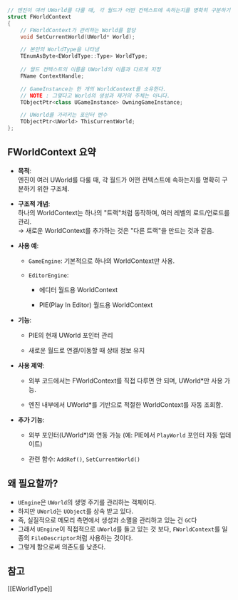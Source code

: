```cpp
// 엔진이 여러 UWorld를 다룰 때, 각 월드가 어떤 컨텍스트에 속하는지를 명확히 구분하기 위한 구조체.
struct FWorldContext
{
    // FWorldContext가 관리하는 World를 할당
    void SetCurrentWorld(UWorld* World);

    // 본인의 WorldType을 나타냄
    TEnumAsByte<EWorldType::Type> WorldType;
    
    // 월드 컨텍스트의 이름을 UWorld의 이름과 다르게 지정
    FName ContextHandle;

    // GameInstance는 한 개의 WorldContext를 소유한다.
    // NOTE : 그렇다고 World의 생성과 제거의 주체는 아니다.
    TObjectPtr<class UGameInstance> OwningGameInstance;

    // UWorld를 가리키는 포인터 변수
    TObjectPtr<UWorld> ThisCurrentWorld;
};
```

## FWorldContext 요약

- **목적**:  
    엔진이 여러 UWorld를 다룰 때, 각 월드가 어떤 컨텍스트에 속하는지를 명확히 구분하기 위한 구조체.
    
- **구조적 개념**:  
    하나의 WorldContext는 하나의 "트랙"처럼 동작하며, 여러 레벨의 로드/언로드를 관리.  
    → 새로운 WorldContext를 추가하는 것은 "다른 트랙"을 만드는 것과 같음.
    
- **사용 예**:
    
    - `GameEngine`: 기본적으로 하나의 WorldContext만 사용.
        
    - `EditorEngine`:
        
        - 에디터 월드용 WorldContext
            
        - PIE(Play In Editor) 월드용 WorldContext
            
- **기능**:
    
    - PIE의 현재 UWorld 포인터 관리
        
    - 새로운 월드로 연결/이동할 때 상태 정보 유지
        
- **사용 제약**:
    
    - 외부 코드에서는 FWorldContext를 직접 다루면 안 되며, UWorld*만 사용 가능.
        
    - 엔진 내부에서 UWorld\*를 기반으로 적절한 WorldContext를 자동 조회함.
        
- **추가 기능**:
    
    - 외부 포인터(UWorld*)와 연동 가능 (예: PIE에서 `PlayWorld` 포인터 자동 업데이트)
        
    - 관련 함수: `AddRef()`, `SetCurrentWorld()`

## 왜 필요할까?

- `UEngine`은 `UWorld`의 생명 주기를 관리하는 객체이다.
- 하지만 `UWorld`는 `UObject`를 상속 받고 있다.
- 즉, 실질적으로 메모리 측면에서 생성과 소멸을 관리하고 있는 건 `GC`다
- 그래서 `UEngine`이 직접적으로 `UWorld`를 들고 있는 것 보다, `FWorldContext`를 일종의 `FileDescriptor`처럼 사용하는 것이다.
- 그렇게 함으로써 의존도를 낮춘다.

## 참고
[[EWorldType]]
